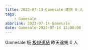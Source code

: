 ```yaml
---
title: 2023-07-14-Gamesale 違規 0 人
tags:
    - Gamesale
abbrlink: 2023-07-14-Gamesale
date: Gamesale-2023-07-14 12:00:00
---
```

Gamesale 板 [板規連結](https://www.ptt.cc/bbs/Gossiping/M.1637425085.A.07D.html)
昨天違規 0 人

